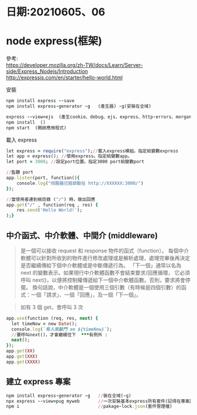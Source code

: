 # 日期:20210605、06

# node express(框架)

參考: <br>
https://developer.mozilla.org/zh-TW/docs/Learn/Server-side/Express_Nodejs/Introduction<br>
http://expressjs.com/en/starter/hello-world.html

安裝

```ruby
npm install express --save
npm install express-generator -g   (產生器) -g(安裝在全域)

express --view=ejs  (產生cookie、debug、ejs、express、http-errors、morgan這6個套件)
npm install  ()
npm start  (開啟應用程式)
```

載入 express

```ruby
let express = require("express");//載入express模組。指定給變數express
let app = express(); //使用express。指定給變數app。
let port = 3000; //設定port位置。指定3000 port給變數port

//監聽 port
app.listen(port, function(){
    console.log("伺服器已經啟動在 http://XXXXXX:3000/")
});

//當使用者連到根目錄 ("/") 時，做出回應
app.get("/" , function(req , res) {
    res.send('Hello World!');
);}
```

## 中介函式、中介軟體、中間介 (middleware)

> 是一個可以接收 request 和 response 物件的函式（function）。
> 每個中介軟體可以針對所收到的物件進行修改處理或是解析處理，處理完畢後再決定是否繼續傳給下個中介軟體或是中斷傳遞行為。
> 「下一個」通常以名為 next 的變數表示。如果現行中介軟體函數不會結束要求/回應循環，
> 它必須呼叫 next()，以便將控制權傳遞給下一個中介軟體函數。否則，要求將會停擺。
> 換句話說，中介軟體是一個使用三個引數（有時候是四個引數）的函式：一個「請求」、一個「回應」，及一個「下一個」。

> 如有 3 個 get，會呼叫 3 次

```ruby
app.use(function (req, res, next) {
  let timeNow = new Date();
  console.log(`有人來敲門 on ${timeNow}`);
  //要呼叫next()，才會繼續往下  ***有例外 :
  next();
});
app.get(XX)
app.get(XXX)
app.get(XXXX)
```

## 建立 express 專案

```ruby
npm install express-generator -g   //裝在全域(-g)
npx express --view=pug myweb       //一次安裝基本express所有套件(記得在專案底下環境執行)  也可以裝在全域
npm i                              //pakage-lock.json(套件管理檔)
```
